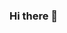 ### Hi there 👋

<!--
**AimMais/aimmais** is a ✨ _special_ ✨ repository because its `README.md` (this file) appears on your GitHub profile.

Here are some ideas to get you started:

- 🔭 I’m currently working on a Game.
- 🌱 I’m currently learning java and python.
- 🤔 I’m looking for help with python.
- 💬 Ask me about my litlle projekts.
- 📫 How to reach me: aimmaisyt instagram.
